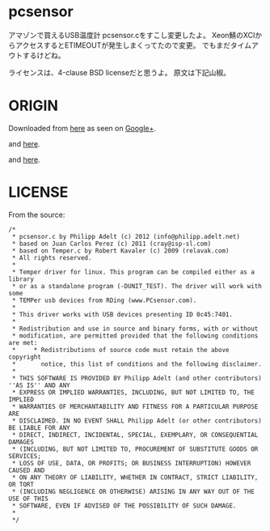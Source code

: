 # pcsensor
アマゾンで買えるUSB温度計 pcsensor.cをすこし変更したよ。
Xeon鯖のXCIからアクセスするとETIMEOUTが発生しまくってたので変更。
でもまだタイムアウトするけどね。

ライセンスは、4-clause BSD licenseだと思うよ。
原文は下記山椒。


# ORIGIN

Downloaded from [here](http://www.isp-sl.com/pcsensor-1.0.1.tgz)
as seen on [Google+](https://plus.google.com/105569853186899442987/posts/N9T7xAjEtyF).

and [here](http://blog.osakana.net/archives/3785).

and [here](http://momtchil.momtchev.com/node/6).

# LICENSE

From the source:

	/*
	 * pcsensor.c by Philipp Adelt (c) 2012 (info@philipp.adelt.net)
	 * based on Juan Carlos Perez (c) 2011 (cray@isp-sl.com)
	 * based on Temper.c by Robert Kavaler (c) 2009 (relavak.com)
	 * All rights reserved.
	 *
	 * Temper driver for linux. This program can be compiled either as a library
	 * or as a standalone program (-DUNIT_TEST). The driver will work with some
	 * TEMPer usb devices from RDing (www.PCsensor.com).
	 *
	 * This driver works with USB devices presenting ID 0c45:7401.
	 *
	 * Redistribution and use in source and binary forms, with or without
	 * modification, are permitted provided that the following conditions are met:
	 *     * Redistributions of source code must retain the above copyright
	 *       notice, this list of conditions and the following disclaimer.
	 * 
	 * THIS SOFTWARE IS PROVIDED BY Philipp Adelt (and other contributors) ''AS IS'' AND ANY
	 * EXPRESS OR IMPLIED WARRANTIES, INCLUDING, BUT NOT LIMITED TO, THE IMPLIED
	 * WARRANTIES OF MERCHANTABILITY AND FITNESS FOR A PARTICULAR PURPOSE ARE
	 * DISCLAIMED. IN NO EVENT SHALL Philipp Adelt (or other contributors) BE LIABLE FOR ANY
	 * DIRECT, INDIRECT, INCIDENTAL, SPECIAL, EXEMPLARY, OR CONSEQUENTIAL DAMAGES
	 * (INCLUDING, BUT NOT LIMITED TO, PROCUREMENT OF SUBSTITUTE GOODS OR SERVICES;
	 * LOSS OF USE, DATA, OR PROFITS; OR BUSINESS INTERRUPTION) HOWEVER CAUSED AND
	 * ON ANY THEORY OF LIABILITY, WHETHER IN CONTRACT, STRICT LIABILITY, OR TORT
	 * (INCLUDING NEGLIGENCE OR OTHERWISE) ARISING IN ANY WAY OUT OF THE USE OF THIS
	 * SOFTWARE, EVEN IF ADVISED OF THE POSSIBILITY OF SUCH DAMAGE.
	 * 
	 */
